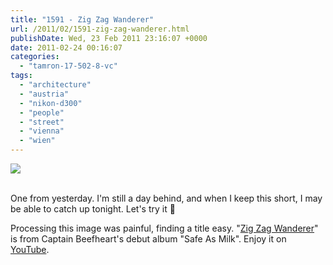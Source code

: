 ```yaml
---
title: "1591 - Zig Zag Wanderer"
url: /2011/02/1591-zig-zag-wanderer.html
publishDate: Wed, 23 Feb 2011 23:16:07 +0000
date: 2011-02-24 00:16:07
categories: 
  - "tamron-17-502-8-vc"
tags: 
  - "architecture"
  - "austria"
  - "nikon-d300"
  - "people"
  - "street"
  - "vienna"
  - "wien"
---
```

<div class="container">
<div class="center"><a target="_blank" href="https://d25zfm9zpd7gm5.cloudfront.net/1200x1200/2011/20110222_161515_ps.jpg"><img src="https://d25zfm9zpd7gm5.cloudfront.net/0600x0600/2011/20110222_161515_ps.jpg" /></a></div>
</div>
<br />

One from yesterday. I'm still a day behind, and when I keep this short, I may be able to catch up tonight. Let's try it 🙂

 Processing this image was painful, finding a title easy. "<a target="_blank" href="http://www.lyricsmode.com/lyrics/c/captain_beefheart_the_magic_band/zig_zag_wanderer.html">Zig Zag Wanderer</a>" is from Captain Beefheart's debut album "Safe As Milk". Enjoy it on <a target="_blank" href="http://www.youtube.com/watch?v=8dldMqyVpQ4">YouTube</a>.

